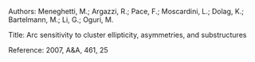 Authors:   Meneghetti, M.; Argazzi, R.; Pace, F.; Moscardini, L.; Dolag, K.; Bartelmann, M.; Li, G.; Oguri, M.

Title:     Arc sensitivity to cluster ellipticity, asymmetries, and substructures

Reference: 2007, A&A, 461, 25
